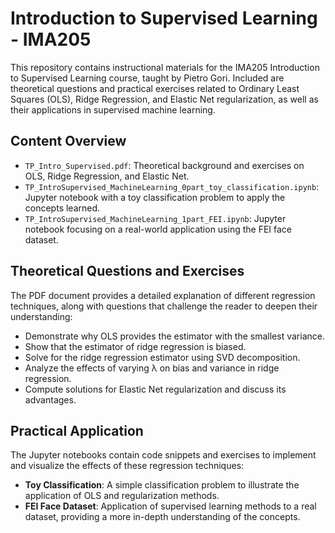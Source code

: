 # Introduction to Supervised Learning - IMA205

This repository contains instructional materials for the IMA205 Introduction to Supervised Learning course, taught by Pietro Gori. Included are theoretical questions and practical exercises related to Ordinary Least Squares (OLS), Ridge Regression, and Elastic Net regularization, as well as their applications in supervised machine learning.

## Content Overview

- `TP_Intro_Supervised.pdf`: Theoretical background and exercises on OLS, Ridge Regression, and Elastic Net.
- `TP_IntroSupervised_MachineLearning_0part_toy_classification.ipynb`: Jupyter notebook with a toy classification problem to apply the concepts learned.
- `TP_IntroSupervised_MachineLearning_1part_FEI.ipynb`: Jupyter notebook focusing on a real-world application using the FEI face dataset.

## Theoretical Questions and Exercises

The PDF document provides a detailed explanation of different regression techniques, along with questions that challenge the reader to deepen their understanding:

- Demonstrate why OLS provides the estimator with the smallest variance.
- Show that the estimator of ridge regression is biased.
- Solve for the ridge regression estimator using SVD decomposition.
- Analyze the effects of varying λ on bias and variance in ridge regression.
- Compute solutions for Elastic Net regularization and discuss its advantages.

## Practical Application

The Jupyter notebooks contain code snippets and exercises to implement and visualize the effects of these regression techniques:

- **Toy Classification**: A simple classification problem to illustrate the application of OLS and regularization methods.
- **FEI Face Dataset**: Application of supervised learning methods to a real dataset, providing a more in-depth understanding of the concepts.
